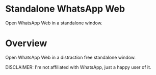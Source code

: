 # Standalone WhatsApp Web
Open WhatsApp Web in a standalone window.

# Overview
Open WhatsApp Web in a distraction free standalone window.


DISCLAIMER: I'm not affiliated with WhatsApp, just a happy user of it.

